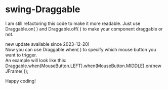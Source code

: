 # swing-Draggable
I am still refactoring this code to make it more readable. Just use Draggable.on( ) and Draggable.off( ) to make your component draggable or not.

new update available since 2023-12-20!<br>
Now you can use Draggable.when( ) to specify which mouse button you want to trigger.<br>
An example will look like this:<br>
Draggable.when(MouseButton.LEFT).when(MouseButton.MIDDLE).on(new JFrame( ));

Happy coding!
